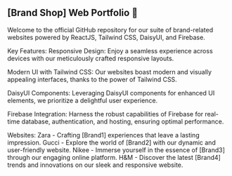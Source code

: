 ## [Brand Shop] Web Portfolio 🚀
Welcome to the official GitHub repository for our suite of brand-related websites powered by ReactJS, Tailwind CSS, DaisyUI, and Firebase.

Key Features:
Responsive Design: Enjoy a seamless experience across devices with our meticulously crafted responsive layouts.

Modern UI with Tailwind CSS: Our websites boast modern and visually appealing interfaces, thanks to the power of Tailwind CSS.

DaisyUI Components: Leveraging DaisyUI components for enhanced UI elements, we prioritize a delightful user experience.

Firebase Integration: Harness the robust capabilities of Firebase for real-time database, authentication, and hosting, ensuring optimal performance.

Websites:
Zara - Crafting [Brand1] experiences that leave a lasting impression.
Gucci - Explore the world of [Brand2] with our dynamic and user-friendly website.
Nikee - Immerse yourself in the essence of [Brand3] through our engaging online platform.
H&M - Discover the latest [Brand4] trends and innovations on our sleek and responsive website.
